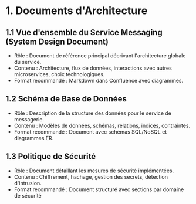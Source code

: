 # 1. Documents d'Architecture
## 1.1 Vue d'ensemble du Service Messaging (System Design Document)
- Rôle : Document de référence principal décrivant l'architecture globale du service.
- Contenu : Architecture, flux de données, interactions avec autres microservices, choix technologiques.
- Format recommandé : Markdown dans Confluence avec diagrammes.
## 1.2 Schéma de Base de Données
- Rôle : Description de la structure des données pour le service de messagerie.
- Contenu : Modèles de données, schémas, relations, indices, contraintes.
- Format recommandé : Document avec schémas SQL/NoSQL et diagrammes ER.
## 1.3 Politique de Sécurité
- Rôle : Document détaillant les mesures de sécurité implémentées.
- Contenu : Chiffrement, hachage, gestion des secrets, détection d'intrusion.
- Format recommandé : Document structuré avec sections par domaine de sécurité